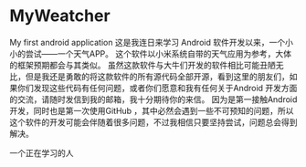 # MyWeatcher
My first android application
这是我连日来学习 Android 软件开发以来，一个小小的尝试——一个天气APP。
这个软件以小米系统自带的天气应用为参考，大体的框架预期都会与其类似。
虽然这款软件与大牛们开发的软件相比可能丑陋无比，但是我还是勇敢的将这款软件的所有源代码全部开源，看到这里的朋友们，如果你们发现这些代码有任何问题，或者你们愿意和我有任何关于Android 开发方面的交流，请随时发信到我的邮箱，我十分期待你的来信。
因为是第一接触Android开发，同时也是第一次使用GitHub ，其中必然会遇到一些不可预知的问题，所以这个软件的开发可能会伴随着很多问题，不过我相信只要坚持尝试，问题总会得到解决。

一个正在学习的人
